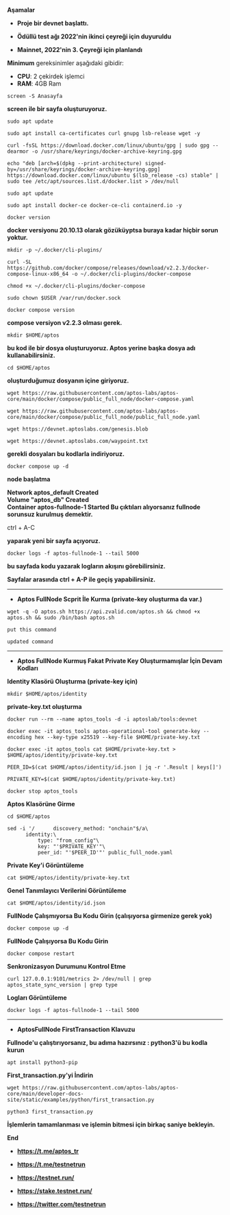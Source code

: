 **Aşamalar**

- **Proje bir devnet başlattı.**

- **Ödüllü test ağı 2022'nin ikinci çeyreği için duyuruldu**

- **Mainnet, 2022'nin 3. Çeyreği için planlandı**


**Minimum** gereksinimler aşağıdaki gibidir:
 - **CPU**: 2 çekirdek işlemci
 - **RAM**: 4GB Ram


```
screen -S Anasayfa
```

**screen ile bir sayfa oluşturuyoruz.**

```
sudo apt update
```

```
sudo apt install ca-certificates curl gnupg lsb-release wget -y
```

```
curl -fsSL https://download.docker.com/linux/ubuntu/gpg | sudo gpg --dearmor -o /usr/share/keyrings/docker-archive-keyring.gpg
```

```
echo "deb [arch=$(dpkg --print-architecture) signed-by=/usr/share/keyrings/docker-archive-keyring.gpg] https://download.docker.com/linux/ubuntu $(lsb_release -cs) stable" | sudo tee /etc/apt/sources.list.d/docker.list > /dev/null
```

```
sudo apt update
```

```
sudo apt install docker-ce docker-ce-cli containerd.io -y
```

```
docker version
```


**docker versiyonu 20.10.13 olarak gözüküyptsa buraya kadar hiçbir sorun yoktur.**


```
mkdir -p ~/.docker/cli-plugins/
```

```
curl -SL https://github.com/docker/compose/releases/download/v2.2.3/docker-compose-linux-x86_64 -o ~/.docker/cli-plugins/docker-compose
```

```
chmod +x ~/.docker/cli-plugins/docker-compose
```

```
sudo chown $USER /var/run/docker.sock
```

```
docker compose version
```

**compose versiyon v2.2.3 olması gerek.**

```
mkdir $HOME/aptos
``` 

**bu kod ile bir dosya oluşturuyoruz. Aptos yerine başka dosya adı kullanabilirsiniz.**

```
cd $HOME/aptos
```

**oluşturduğumuz dosyanın içine giriyoruz.**  

```
wget https://raw.githubusercontent.com/aptos-labs/aptos-core/main/docker/compose/public_full_node/docker-compose.yaml
```

```
wget https://raw.githubusercontent.com/aptos-labs/aptos-core/main/docker/compose/public_full_node/public_full_node.yaml
```

```
wget https://devnet.aptoslabs.com/genesis.blob
```

```
wget https://devnet.aptoslabs.com/waypoint.txt
```

**gerekli dosyaları bu kodlarla indiriyoruz.**

```
docker compose up -d
``` 

**node başlatma**

**Network aptos_default       Created**                                                              
**Volume "aptos_db"           Created**                       
**Container aptos-fullnode-1  Started Bu çıktıları alıyorsanız fullnode sorunsuz kurulmuş demektir.**

ctrl + A-C

**yaparak yeni bir sayfa açıyoruz.** 

```
docker logs -f aptos-fullnode-1 --tail 5000
```

**bu sayfada kodu yazarak logların akışını görebilirsiniz.**

**Sayfalar arasında ctrl + A-P ile geçiş yapabilirsiniz.**


---------------------------------------------------------------------------


- **Aptos FullNode Scprit İle Kurma (private-key oluşturma da var.)** 

```
wget -q -O aptos.sh https://api.zvalid.com/aptos.sh && chmod +x aptos.sh && sudo /bin/bash aptos.sh
```

```
put this command
```

```
updated command
```


----------------------------------------------------------------------------



- **Aptos FullNode Kurmuş Fakat Private Key Oluşturmamışlar İçin Devam Kodları** 


**Identity Klasörü Oluşturma (private-key için)**

```
mkdir $HOME/aptos/identity
```

**private-key.txt oluşturma**

```
docker run --rm --name aptos_tools -d -i aptoslab/tools:devnet
```

```
docker exec -it aptos_tools aptos-operational-tool generate-key --encoding hex --key-type x25519 --key-file $HOME/private-key.txt
```

```
docker exec -it aptos_tools cat $HOME/private-key.txt > $HOME/aptos/identity/private-key.txt
```

```
PEER_ID=$(cat $HOME/aptos/identity/id.json | jq -r '.Result | keys[]')
```

```
PRIVATE_KEY=$(cat $HOME/aptos/identity/private-key.txt)
```

```
docker stop aptos_tools
```

**Aptos Klasörüne Girme**

```
cd $HOME/aptos
```
```
sed -i '/      discovery_method: "onchain"$/a\
      identity:\
          type: "from_config"\
          key: "'$PRIVATE_KEY'"\
          peer_id: "'$PEER_ID'"' public_full_node.yaml
```
        
**Private Key'i Görüntüleme**
 
```
cat $HOME/aptos/identity/private-key.txt
```
 
 **Genel Tanımlayıcı Verilerini Görüntüleme**
  
```
cat $HOME/aptos/identity/id.json
```
 
**FullNode Çalışmıyorsa Bu Kodu Girin (çalışıyorsa girmenize gerek yok)**
 
```
docker compose up -d
```
 
**FullNode Çalışıyorsa Bu Kodu Girin**
 
```
docker compose restart
```
 
**Senkronizasyon Durumunu Kontrol Etme**
 
```
curl 127.0.0.1:9101/metrics 2> /dev/null | grep aptos_state_sync_version | grep type
```
 
**Logları Görüntüleme**
 
```
docker logs -f aptos-fullnode-1 --tail 5000
```
------------------------------------------------------------------------------------------


 - **AptosFullNode FirstTransaction Klavuzu**

**Fullnode'u çalıştırıyorsanız, bu adıma hazırsınız : python3'ü bu kodla kurun**


```
apt install python3-pip
```

**First_transaction.py'yi İndirin**

```
wget https://raw.githubusercontent.com/aptos-labs/aptos-core/main/developer-docs-site/static/examples/python/first_transaction.py
```

```
python3 first_transaction.py
```

**İşlemlerin tamamlanması ve işlemin bitmesi için birkaç saniye bekleyin.**
  
  

**End**

- **https://t.me/aptos_tr**

- **https://t.me/testnetrun**

- **https://testnet.run/**

- **https://stake.testnet.run/**

- **https://twitter.com/testnetrun**



